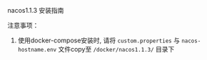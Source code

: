 nacos1.1.3 安装指南

注意事项：
1. 使用docker-compose安装时, 请将 `custom.properties` 与 `nacos-hostname.env` 文件copy至 `/docker/nacos1.1.3/` 目录下